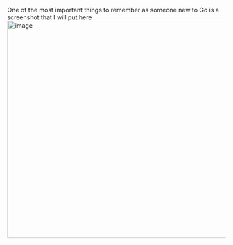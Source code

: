 One of the most important things to remember as someone new to Go is a screenshot that I will put here
<img width="1214" height="502" alt="image" src="https://github.com/user-attachments/assets/f5d1262f-3821-4883-8242-cf94b300d30d" />

 